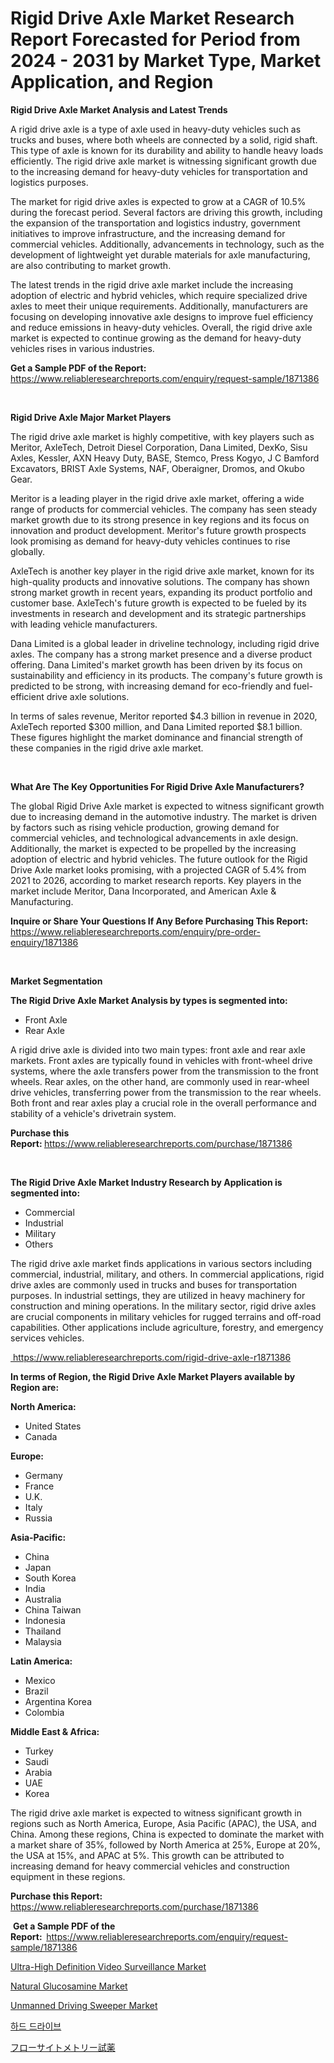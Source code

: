 <p><h1>Rigid Drive Axle Market Research Report Forecasted for Period from 2024 -  2031 by Market Type, Market Application, and Region</h1></p><p><strong>Rigid Drive Axle Market Analysis and Latest Trends</strong></p>
<p><p>A rigid drive axle is a type of axle used in heavy-duty vehicles such as trucks and buses, where both wheels are connected by a solid, rigid shaft. This type of axle is known for its durability and ability to handle heavy loads efficiently. The rigid drive axle market is witnessing significant growth due to the increasing demand for heavy-duty vehicles for transportation and logistics purposes.</p><p>The market for rigid drive axles is expected to grow at a CAGR of 10.5% during the forecast period. Several factors are driving this growth, including the expansion of the transportation and logistics industry, government initiatives to improve infrastructure, and the increasing demand for commercial vehicles. Additionally, advancements in technology, such as the development of lightweight yet durable materials for axle manufacturing, are also contributing to market growth.</p><p>The latest trends in the rigid drive axle market include the increasing adoption of electric and hybrid vehicles, which require specialized drive axles to meet their unique requirements. Additionally, manufacturers are focusing on developing innovative axle designs to improve fuel efficiency and reduce emissions in heavy-duty vehicles. Overall, the rigid drive axle market is expected to continue growing as the demand for heavy-duty vehicles rises in various industries.</p></p>
<p><strong>Get a Sample PDF of the Report:&nbsp;</strong> <a href="https://www.reliableresearchreports.com/enquiry/request-sample/1871386">https://www.reliableresearchreports.com/enquiry/request-sample/1871386</a></p>
<p>&nbsp;</p>
<p><strong>Rigid Drive Axle Major Market Players</strong></p>
<p><p>The rigid drive axle market is highly competitive, with key players such as Meritor, AxleTech, Detroit Diesel Corporation, Dana Limited, DexKo, Sisu Axles, Kessler, AXN Heavy Duty, BASE, Stemco, Press Kogyo, J C Bamford Excavators, BRIST Axle Systems, NAF, Oberaigner, Dromos, and Okubo Gear. </p><p>Meritor is a leading player in the rigid drive axle market, offering a wide range of products for commercial vehicles. The company has seen steady market growth due to its strong presence in key regions and its focus on innovation and product development. Meritor's future growth prospects look promising as demand for heavy-duty vehicles continues to rise globally.</p><p>AxleTech is another key player in the rigid drive axle market, known for its high-quality products and innovative solutions. The company has shown strong market growth in recent years, expanding its product portfolio and customer base. AxleTech's future growth is expected to be fueled by its investments in research and development and its strategic partnerships with leading vehicle manufacturers.</p><p>Dana Limited is a global leader in driveline technology, including rigid drive axles. The company has a strong market presence and a diverse product offering. Dana Limited's market growth has been driven by its focus on sustainability and efficiency in its products. The company's future growth is predicted to be strong, with increasing demand for eco-friendly and fuel-efficient drive axle solutions.</p><p>In terms of sales revenue, Meritor reported $4.3 billion in revenue in 2020, AxleTech reported $300 million, and Dana Limited reported $8.1 billion. These figures highlight the market dominance and financial strength of these companies in the rigid drive axle market.</p></p>
<p>&nbsp;</p>
<p><strong>What Are The Key Opportunities For Rigid Drive Axle Manufacturers?</strong></p>
<p><p>The global Rigid Drive Axle market is expected to witness significant growth due to increasing demand in the automotive industry. The market is driven by factors such as rising vehicle production, growing demand for commercial vehicles, and technological advancements in axle design. Additionally, the market is expected to be propelled by the increasing adoption of electric and hybrid vehicles. The future outlook for the Rigid Drive Axle market looks promising, with a projected CAGR of 5.4% from 2021 to 2026, according to market research reports. Key players in the market include Meritor, Dana Incorporated, and American Axle & Manufacturing.</p></p>
<p><strong>Inquire or Share Your Questions If Any Before Purchasing This Report:</strong> <a href="https://www.reliableresearchreports.com/enquiry/pre-order-enquiry/1871386">https://www.reliableresearchreports.com/enquiry/pre-order-enquiry/1871386</a></p>
<p>&nbsp;</p>
<p><strong>Market Segmentation</strong></p>
<p><strong>The Rigid Drive Axle Market Analysis by types is segmented into:</strong></p>
<p><ul><li>Front Axle</li><li>Rear Axle</li></ul></p>
<p><p>A rigid drive axle is divided into two main types: front axle and rear axle markets. Front axles are typically found in vehicles with front-wheel drive systems, where the axle transfers power from the transmission to the front wheels. Rear axles, on the other hand, are commonly used in rear-wheel drive vehicles, transferring power from the transmission to the rear wheels. Both front and rear axles play a crucial role in the overall performance and stability of a vehicle's drivetrain system.</p></p>
<p><strong>Purchase this Report:&nbsp;</strong><a href="https://www.reliableresearchreports.com/purchase/1871386">https://www.reliableresearchreports.com/purchase/1871386</a></p>
<p>&nbsp;</p>
<p><strong>The Rigid Drive Axle Market Industry Research by Application is segmented into:</strong></p>
<p><ul><li>Commercial</li><li>Industrial</li><li>Military</li><li>Others</li></ul></p>
<p><p>The rigid drive axle market finds applications in various sectors including commercial, industrial, military, and others. In commercial applications, rigid drive axles are commonly used in trucks and buses for transportation purposes. In industrial settings, they are utilized in heavy machinery for construction and mining operations. In the military sector, rigid drive axles are crucial components in military vehicles for rugged terrains and off-road capabilities. Other applications include agriculture, forestry, and emergency services vehicles.</p></p>
<p><a href="https://www.reliableresearchreports.com/rigid-drive-axle-r1871386">&nbsp;https://www.reliableresearchreports.com/rigid-drive-axle-r1871386</a></p>
<p><strong>In terms of Region, the Rigid Drive Axle Market Players available by Region are:</strong></p>
<p>
    <p> <strong> North America: </strong>
        <ul>
            <li>United States</li>
            <li>Canada</li>
        </ul>
        </p> 
    <p> <strong> Europe: </strong>
        <ul>
            <li>Germany</li>
            <li>France</li>
            <li>U.K.</li>
            <li>Italy</li>
            <li>Russia</li>
        </ul>
        </p> 
    <p> <strong> Asia-Pacific: </strong>
        <ul>
            <li>China</li>
            <li>Japan</li>
            <li>South Korea</li>
            <li>India</li>
            <li>Australia</li>
            <li>China Taiwan</li>
            <li>Indonesia</li>
            <li>Thailand</li>
            <li>Malaysia</li>
        </ul>
        </p> 
    <p> <strong> Latin America: </strong>
        <ul>
            <li>Mexico</li>
            <li>Brazil</li>
            <li>Argentina Korea</li>
            <li>Colombia</li>
        </ul>
        </p> 
    <p> <strong> Middle East & Africa: </strong>
        <ul>
            <li>Turkey</li>
            <li>Saudi</li>
            <li>Arabia</li>
            <li>UAE</li>
            <li>Korea</li>
        </ul>
    </p>
    </p>
<p><p>The rigid drive axle market is expected to witness significant growth in regions such as North America, Europe, Asia Pacific (APAC), the USA, and China. Among these regions, China is expected to dominate the market with a market share of 35%, followed by North America at 25%, Europe at 20%, the USA at 15%, and APAC at 5%. This growth can be attributed to increasing demand for heavy commercial vehicles and construction equipment in these regions.</p></p>
<p><strong>Purchase this Report: </strong><a href="https://www.reliableresearchreports.com/purchase/1871386">https://www.reliableresearchreports.com/purchase/1871386</a></p>
<p>&nbsp;<strong>Get a Sample PDF of the Report:&nbsp;&nbsp;</strong><a href="https://www.reliableresearchreports.com/enquiry/request-sample/1871386">https://www.reliableresearchreports.com/enquiry/request-sample/1871386</a></p>
<p><strong></strong></p>
<p><p><a href="https://github.com/dx0328/Market-Research-Report-List-2/blob/main/ultra-high-definition-video-surveillance-market.md">Ultra-High Definition Video Surveillance Market</a></p><p><a href="https://issuu.com/reportprime-2/docs/natural-glucosamine-market-size-2030.pptx">Natural Glucosamine Market</a></p><p><a href="https://github.com/juancolorado15/Market-Research-Report-List-2/blob/main/unmanned-driving-sweeper-market.md">Unmanned Driving Sweeper Market</a></p><p><a href="https://github.com/CliftonFisher9067/Market-Research-Report-List-1/blob/main/903784040059.md">하드 드라이브</a></p><p><a href="https://github.com/EmoryYundt1935/Market-Research-Report-List-1/blob/main/128489643566.md">フローサイトメトリー試薬</a></p></p>